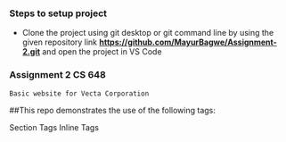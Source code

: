 
 ### Steps to setup project
   * Clone the project using git desktop or git command line by using the given repository link **https://github.com/MayurBagwe/Assignment-2.git** and open the project  in VS Code 

### Assignment 2 CS 648
    Basic website for Vecta Corporation

##This repo demonstrates the use of the following tags:

Section Tags
Inline Tags
